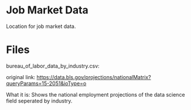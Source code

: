 # Job Market Data

Location for job market data.


# Files

bureau_of_labor_data_by_industry.csv: 

  original link: https://data.bls.gov/projections/nationalMatrix?queryParams=15-2051&ioType=o 
  
  What it is: Shows the national employment projections of the data science field seperated by industry.

